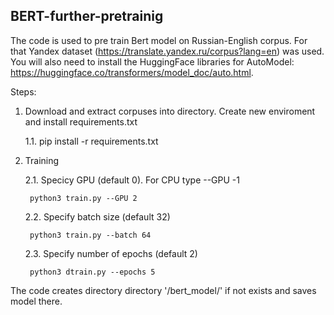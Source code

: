 ## BERT-further-pretrainig 

The code is used to pre train Bert model on Russian-English corpus. For that Yandex dataset (https://translate.yandex.ru/corpus?lang=en) was used. You will also need to install the HuggingFace libraries for AutoModel: https://huggingface.co/transformers/model_doc/auto.html. 


Steps:
1. Download and extract corpuses into directory. Create new enviroment and install requirements.txt

   1.1. pip install -r requirements.txt

2. Training

   2.1. Specicy GPU (default 0). For CPU type --GPU -1
   
        python3 train.py --GPU 2
      
      
   2.2. Specify batch size (default 32)
      
        python3 train.py --batch 64
      
   2.3. Specify number of epochs (default 2)
      
        python3 dtrain.py --epochs 5

The code creates directory directory '/bert_model/' if not exists and saves model there. 


